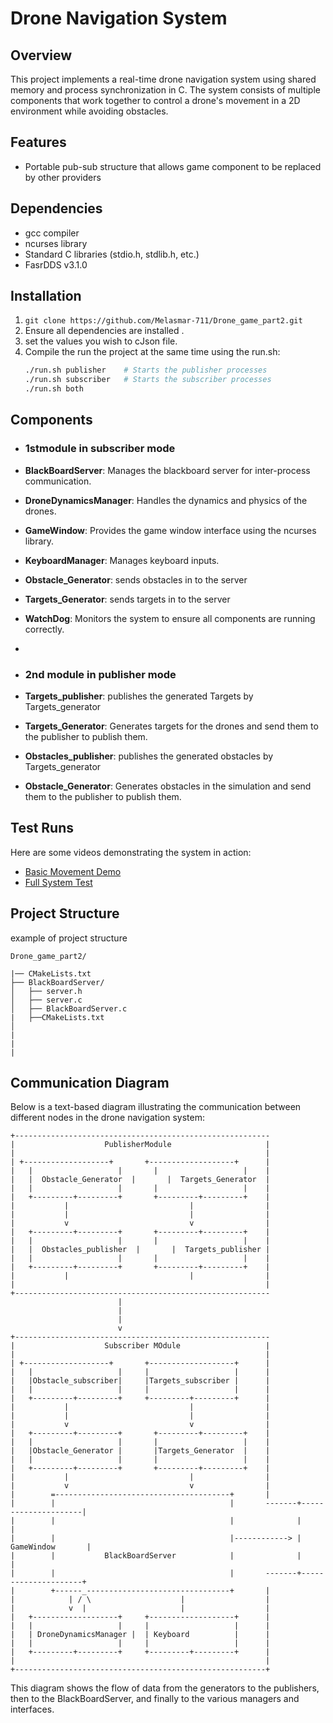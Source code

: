 # Drone Navigation System
## Overview
This project implements a real-time drone navigation system using shared memory and process synchronization in C. The system consists of multiple components that work together to control a drone's movement in a 2D environment while avoiding obstacles.

## Features
- Portable pub-sub structure that allows game component to be replaced by other providers

## Dependencies
- gcc compiler
- ncurses library
- Standard C libraries (stdio.h, stdlib.h, etc.)
- FasrDDS v3.1.0

## Installation
1. `git clone https://github.com/Melasmar-711/Drone_game_part2.git `
2. Ensure all dependencies are installed .
3. set the values you wish to cJson file.
4. Compile the run the project at the same time using the run.sh:
    ```bash
    ./run.sh publisher    # Starts the publisher processes
    ./run.sh subscriber   # Starts the subscriber processes
    ./run.sh both 
    ```


## Components
- ### **1stmodule** in subscriber mode
- **BlackBoardServer**: Manages the blackboard server for inter-process communication.
- **DroneDynamicsManager**: Handles the dynamics and physics of the drones.
- **GameWindow**: Provides the game window interface using the ncurses library.
- **KeyboardManager**: Manages keyboard inputs.
- **Obstacle_Generator**: sends  obstacles in to the server 
- **Targets_Generator**: sends  targets in to the server 
- **WatchDog**: Monitors the system to ensure all components are running correctly.
-


- ### **2nd module**  in publisher mode
- **Targets_publisher**: publishes the generated Targets by Targets_generator  
- **Targets_Generator**: Generates targets for the drones and send them to the publisher to publish them.
- **Obstacles_publisher**: publishes the generated obstacles by Targets_generator 
- **Obstacle_Generator**: Generates obstacles in the simulation and send them to the publisher to publish them.


## Test Runs
Here are some videos demonstrating the system in action:
- [Basic Movement Demo](#)
- [Full System Test](#)

## Project Structure

example of project structure
```
Drone_game_part2/ 

|── CMakeLists.txt
├── BlackBoardServer/
│   ├── server.h
│   ├── server.c
│   ├── BlackBoardServer.c
|   ├──CMakeLists.txt
│   
|
|
|

```

## Communication Diagram

Below is a text-based diagram illustrating the communication between different nodes in the drone navigation system:

```
+---------------------------------------------------------
|                    PublisherModule                     |
|                                                        |
| +-------------------+       +-------------------+      |
|   |                   |       |                   |    |
|   |  Obstacle_Generator  |       |  Targets_Generator  |
|   |                   |       |                   |    |
|   +---------+---------+       +---------+---------+    |
|           |                           |                |
|           |                           |                |
|           v                           v                |
|   +---------+---------+       +---------+---------+    |
|   |                   |       |                   |    |
|   |  Obstacles_publisher  |       |  Targets_publisher |
|   |                   |       |                   |    |
|   +---------+---------+       +---------+---------+    |
|           |                           |                |
|                                                        |
+---------------------------------------------------------
                        |
                        |
                        |
                        v
+---------------------------------------------------------
|                    Subscriber MOdule                   |
|                                                        |
| +-------------------+       +-------------------+      |
|   |                   |     |                   |      |
|   |Obstacle_subscriber|     |Targets_subscriber |      |
|   |                   |     |                   |      |
|   +---------+---------+     +---------+---------+      |
|           |                           |                |
|           |                           |                |
|           v                           v                |
|   +---------+---------+       +---------+---------+    |
|   |                   |       |                   |    |
|   |Obstacle_Generator |       |Targets_Generator  |    |
|   |                   |       |                   |    |
|   +---------+---------+       +---------+---------+    |
|           |                           |                |
|           v                           v                |
|        =---------------------------------------+       |
|        |                                       |       -------+---------------------|
|        |                                       |              |                     |
|        |                                       |------------> |    GameWindow       |
|        |           BlackBoardServer            |              |                     |
|        |                                       |       -------+---------------------+
|        +------_--------------------------------+       |
|            | / \                    |                  |
|            v  |                     |                  |
|   +-------------------+     +-------------------+      |
|   |                   |     |                   |      |
|   | DroneDynamicsManager |  | Keyboard          |      |
|   |                   |     |                   |      |
|   +---------+---------+     +---------+---------+      |
|                                                        |
+--------------------------------------------------------+

```

This diagram shows the flow of data from the generators to the publishers, then to the BlackBoardServer, and finally to the various managers and interfaces.



